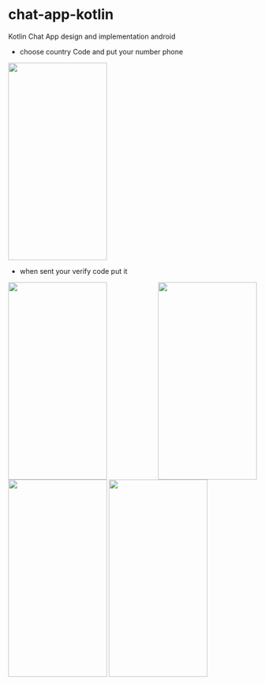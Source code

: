 # chat-app-kotlin
Kotlin Chat App design and implementation android

* choose country Code and put your number phone 
<img src="https://user-images.githubusercontent.com/55391701/107904965-05328680-6f56-11eb-827b-840d970c1f93.png" align="center" width="200" height="400" />

* when sent your verify code put it
<img src="https://user-images.githubusercontent.com/55391701/107906431-c7cff800-6f59-11eb-9a11-e68aed6aeb0c.png" align="right" width="200" height="400" />


<img src="https://user-images.githubusercontent.com/55391701/107906733-8429be00-6f5a-11eb-8fd5-deef1294c1fc.png" width="200" height="400" />


<img src="https://user-images.githubusercontent.com/55391701/107906742-8ab83580-6f5a-11eb-9662-ee4a06e60435.png" width="200" height="400" />

<img src="https://user-images.githubusercontent.com/55391701/107906744-8d1a8f80-6f5a-11eb-8063-59bf9014ea0d.png" width="200" height="400" />

